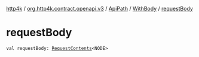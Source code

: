 [http4k](../../../index.md) / [org.http4k.contract.openapi.v3](../../index.md) / [ApiPath](../index.md) / [WithBody](index.md) / [requestBody](./request-body.md)

# requestBody

`val requestBody: `[`RequestContents`](../../-request-contents/index.md)`<NODE>`